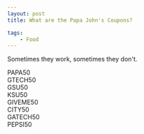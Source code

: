 ```yaml
---
layout: post
title: What are the Papa John's Coupons?

tags:
    - Food
---
```


Sometimes they work, sometimes they don't.

PAPA50  
GTECH50  
GSU50  
KSU50  
GIVEME50  
CITY50  
GATECH50  
PEPSI50  
